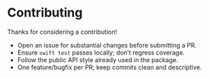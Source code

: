 # Contributing

Thanks for considering a contribution!

- Open an issue for substantial changes before submitting a PR.
- Ensure `swift test` passes locally; don’t regress coverage.
- Follow the public API style already used in the package.
- One feature/bugfix per PR; keep commits clean and descriptive.

